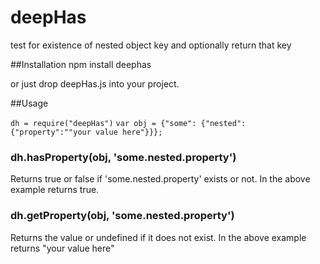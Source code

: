 # deepHas

test for existence of nested object key and optionally return that key

##Installation
npm install deephas

or just drop deepHas.js into your project.

##Usage

`dh = require("deepHas")`
`var obj = {"some": {"nested": {"property":""your value here"}}};`

### dh.hasProperty(obj, 'some.nested.property')

Returns true or false if 'some.nested.property' exists or not. In the above example returns true.

### dh.getProperty(obj, 'some.nested.property') 

Returns the value or undefined if it does not exist.  In the above example returns "your value here"